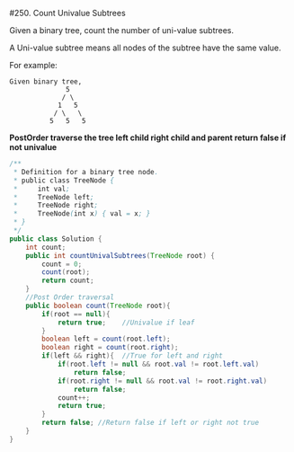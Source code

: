 #250. Count Univalue Subtrees

Given a binary tree, count the number of uni-value subtrees.

A Uni-value subtree means all nodes of the subtree have the same value.

For example:
```
Given binary tree,
              5
             / \
            1   5
           / \   \
          5   5   5
```
**PostOrder traverse the tree left child right child and parent return false if not univalue**
```java
/**
 * Definition for a binary tree node.
 * public class TreeNode {
 *     int val;
 *     TreeNode left;
 *     TreeNode right;
 *     TreeNode(int x) { val = x; }
 * }
 */
public class Solution {
    int count;
    public int countUnivalSubtrees(TreeNode root) {
        count = 0;
        count(root);
        return count;
    }
    //Post Order traversal
    public boolean count(TreeNode root){
        if(root == null){
            return true;    //Univalue if leaf
        }
        boolean left = count(root.left);
        boolean right = count(root.right);
        if(left && right){  //True for left and right
            if(root.left != null && root.val != root.left.val)
                return false;
            if(root.right != null && root.val != root.right.val)
                return false;
            count++;
            return true;
        }
        return false; //Return false if left or right not true
    }
}
```
